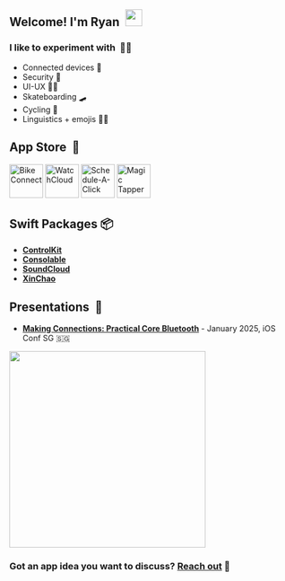 <!-- Ryan David Forsyth - https://www.linkedin.com/in/ryan-david-forsyth/ -->

## Welcome! I'm Ryan &nbsp;<img src="https://user-images.githubusercontent.com/42378118/110234147-e3259600-7f4e-11eb-95be-0c4047144dea.gif" width="30">

### I like to experiment with &nbsp;🧑‍🔬

- Connected devices 👷
- Security 👮
- UI-UX 🧑‍🎨
- Skateboarding 🛹
- Cycling 🚴
- Linguistics + emojis 🧑‍🎓

## App Store &nbsp;📲

[<img alt="Bike Connect" src="https://github.com/user-attachments/assets/c975157a-615f-4430-865c-cde7cb102e12" width=60/>](https://apps.apple.com/us/app/bike-connect-ride-smarter/id6746517051)
[<img alt="WatchCloud" src="https://is1-ssl.mzstatic.com/image/thumb/Purple221/v4/fc/b3/8f/fcb38fc0-fbae-8f7a-0b70-9f1bfbbd719f/AppIcon-0-0-1x_U007ephone-0-1-85-220.png/246x0w.webp" width=60/>](https://apps.apple.com/us/app/watchcloud/id6466678799) 
[<img alt="Schedule-A-Click" src="https://github.com/user-attachments/assets/d5b75632-b4c5-4e9a-9d94-fa20d10204e5" width=60/>](https://apps.apple.com/us/app/schedule-a-click/id6747453453) 
[<img alt="Magic Tapper" src="https://is1-ssl.mzstatic.com/image/thumb/Purple211/v4/3e/70/82/3e7082e6-e860-5ac3-95e9-d1e92b8b6fea/AppIcon-0-0-1x_U007ephone-0-1-85-220.png/246x0w.webp" width=60/>](https://apps.apple.com/us/app/magic-tapper/id6738328808)

## Swift Packages 📦
- **[ControlKit](https://swiftpackageindex.com/superturboryan/ControlKit)**
- **[Consolable](https://swiftpackageindex.com/superturboryan/Consolable)**
- **[SoundCloud](https://swiftpackageindex.com/superturboryan/SoundCloud-Swift)**
- **[XinChao](https://swiftpackageindex.com/superturboryan/XinChao)**

## Presentations &nbsp;🎤

- [**Making Connections: Practical Core Bluetooth**](https://www.youtube.com/watch?v=lslot4B_4y0) - January 2025, iOS Conf SG 🇸🇬
<a href="https://www.youtube.com/watch?v=lslot4B_4y0">
  <img src="https://github.com/user-attachments/assets/278785a3-fe2e-494f-a7ee-cf47dbddc78f" width=350 />
</a>

### Got an app idea you want to discuss? <a href="mailto:forsyth.r@gmail.com">Reach out</a>&nbsp;💌

<!-- 👇 DO NOT DELETE 👇 -->

<!--
**superturboryan/superturboryan** is a ✨ _special_ ✨ repository because its `README.md` (this file) appears on your GitHub profile.

Here are some ideas to get you started:

- 🔭 I’m currently working on ...
- 🌱 I’m currently learning ...
- 👯 I’m looking to collaborate on ...
- 🤔 I’m looking for help with ...
- 💬 Ask me about ...
- 📫 How to reach me: ...
- 😄 Pronouns: ...
- ⚡ Fun fact: ...
-->
